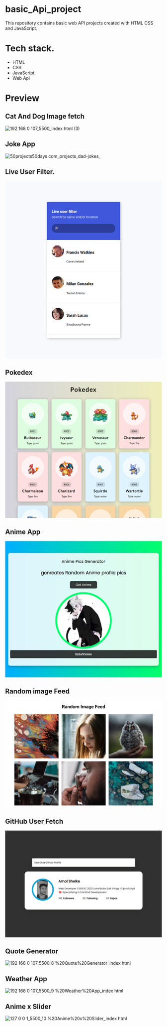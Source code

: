 # basic_Api_project

This repository contains basic web API projects created with HTML CSS and JavaScript.

# Tech stack.

- HTML
- CSS
- JavaScript.
- Web Api

# Preview

## Cat And Dog Image fetch

![192 168 0 107_5500_index html (3)](https://user-images.githubusercontent.com/95171638/177376522-c2f9ff39-cd10-4134-92f3-148b85c6bf78.png)

## Joke App

![50projects50days com_projects_dad-jokes_](https://user-images.githubusercontent.com/95171638/185619400-c884c0ad-676f-4cf5-9aed-e7283b9ea520.png)

## Live User Filter.

<img src="/3.%20Live%20User%20Filter/liveUser.png" alt="preview png">

## Pokedex

<img src="./4.%20Pokedex/Pokedex.png">

## Anime App

<img src="./5.%20Anime%20App/preview.png">

## Random image Feed

<img src="./6.%20Random%20Image%20Feed/preview.png">

## GitHub User Fetch

<img src="./7.%20Github%20User%20Fetch/preview.png">

## Quote Generator

![192 168 0 107_5500_8 %20Quote%20Generator_index html](https://user-images.githubusercontent.com/95171638/187085879-502837f2-6835-400b-85c5-4292095006e1.png)

## Weather App

![192 168 0 107_5500_9 %20Weather%20App_index html](https://user-images.githubusercontent.com/95171638/187268516-d81acc2c-d74d-4a79-84dd-94e858b7af16.png)

## Anime x Slider

![127 0 0 1_5500_10 %20Anime%20x%20Slider_index html](https://user-images.githubusercontent.com/95171638/187374710-5c4268fd-9def-43a1-aa43-a064913223dd.png)


